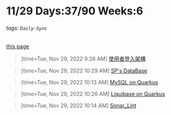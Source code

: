 # 11/29 Days:37/90 Weeks:6
###### tags: `Daily-Sync`
[this page](https://hackmd.io/@nu_qcIVMToaLLQ-6gTt93g/S19WFRfwi)

>[time=Tue, Nov 29, 2022 9:26 AM]
[使用者登入架構](https://hackmd.io/@nu_qcIVMToaLLQ-6gTt93g/Bk_UcRGws)

>[time=Tue, Nov 29, 2022 10:29 AM]
[SP's DataBase](https://hackmd.io/@nu_qcIVMToaLLQ-6gTt93g/SyBF01mwi)

>[time=Tue, Nov 29, 2022 10:13 AM]
[MySQL on Quarkus](https://hackmd.io/@nu_qcIVMToaLLQ-6gTt93g/ryZtN0-ws) 

>[time=Tue, Nov 29, 2022 10:26 AM]
[Liquibase on Quarkus](https://hackmd.io/@nu_qcIVMToaLLQ-6gTt93g/H1I661Qws)

>[time=Tue, Nov 29, 2022 10:14 AM]
[Sonar_Lint](https://hackmd.io/@nu_qcIVMToaLLQ-6gTt93g/S1oQOKZvo)